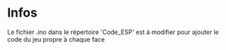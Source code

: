 # Infos
 Le fichier .ino dans le répertoire 'Code_ESP' est à modifier pour ajouter le code du jeu propre à chaque face
